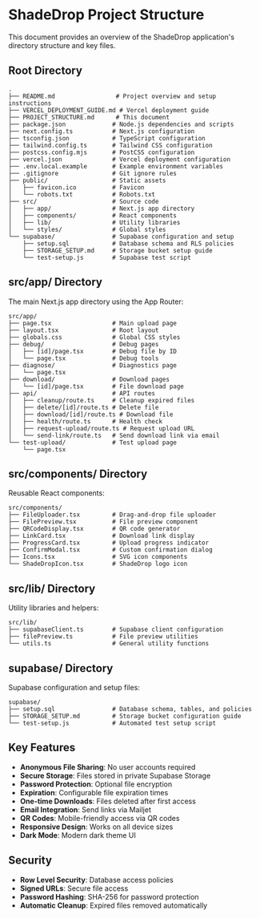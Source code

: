 # ShadeDrop Project Structure

This document provides an overview of the ShadeDrop application's directory structure and key files.

## Root Directory

```
.
├── README.md                 # Project overview and setup instructions
├── VERCEL_DEPLOYMENT_GUIDE.md # Vercel deployment guide
├── PROJECT_STRUCTURE.md      # This document
├── package.json             # Node.js dependencies and scripts
├── next.config.ts           # Next.js configuration
├── tsconfig.json            # TypeScript configuration
├── tailwind.config.ts       # Tailwind CSS configuration
├── postcss.config.mjs       # PostCSS configuration
├── vercel.json              # Vercel deployment configuration
├── .env.local.example       # Example environment variables
├── .gitignore               # Git ignore rules
├── public/                  # Static assets
│   ├── favicon.ico          # Favicon
│   └── robots.txt           # Robots.txt
├── src/                     # Source code
│   ├── app/                 # Next.js app directory
│   ├── components/          # React components
│   ├── lib/                 # Utility libraries
│   └── styles/              # Global styles
└── supabase/                # Supabase configuration and setup
    ├── setup.sql            # Database schema and RLS policies
    ├── STORAGE_SETUP.md     # Storage bucket setup guide
    └── test-setup.js        # Supabase test script
```

## src/app/ Directory

The main Next.js app directory using the App Router:

```
src/app/
├── page.tsx                 # Main upload page
├── layout.tsx               # Root layout
├── globals.css              # Global CSS styles
├── debug/                   # Debug pages
│   ├── [id]/page.tsx        # Debug file by ID
│   └── page.tsx             # Debug tools
├── diagnose/                # Diagnostics page
│   └── page.tsx
├── download/                # Download pages
│   └── [id]/page.tsx        # File download page
├── api/                     # API routes
│   ├── cleanup/route.ts     # Cleanup expired files
│   ├── delete/[id]/route.ts # Delete file
│   ├── download/[id]/route.ts # Download file
│   ├── health/route.ts      # Health check
│   ├── request-upload/route.ts # Request upload URL
│   └── send-link/route.ts   # Send download link via email
└── test-upload/             # Test upload page
    └── page.tsx
```

## src/components/ Directory

Reusable React components:

```
src/components/
├── FileUploader.tsx         # Drag-and-drop file uploader
├── FilePreview.tsx          # File preview component
├── QRCodeDisplay.tsx        # QR code generator
├── LinkCard.tsx             # Download link display
├── ProgressCard.tsx         # Upload progress indicator
├── ConfirmModal.tsx         # Custom confirmation dialog
├── Icons.tsx                # SVG icon components
└── ShadeDropIcon.tsx        # ShadeDrop logo icon
```

## src/lib/ Directory

Utility libraries and helpers:

```
src/lib/
├── supabaseClient.ts        # Supabase client configuration
├── filePreview.ts           # File preview utilities
└── utils.ts                 # General utility functions
```

## supabase/ Directory

Supabase configuration and setup files:

```
supabase/
├── setup.sql                # Database schema, tables, and policies
├── STORAGE_SETUP.md         # Storage bucket configuration guide
└── test-setup.js            # Automated test setup script
```

## Key Features

- **Anonymous File Sharing**: No user accounts required
- **Secure Storage**: Files stored in private Supabase Storage
- **Password Protection**: Optional file encryption
- **Expiration**: Configurable file expiration times
- **One-time Downloads**: Files deleted after first access
- **Email Integration**: Send links via Mailjet
- **QR Codes**: Mobile-friendly access via QR codes
- **Responsive Design**: Works on all device sizes
- **Dark Mode**: Modern dark theme UI

## Security

- **Row Level Security**: Database access policies
- **Signed URLs**: Secure file access
- **Password Hashing**: SHA-256 for password protection
- **Automatic Cleanup**: Expired files removed automatically
